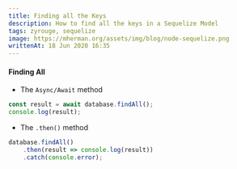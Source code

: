 ```yaml
---
title: Finding all the Keys
description: How to find all the keys in a Sequelize Model
tags: zyrouge, sequelize
image: https://mherman.org/assets/img/blog/node-sequelize.png
writtenAt: 18 Jun 2020 16:35
---
```


#### Finding All

* The `Async/Await` method

```javascript
const result = await database.findAll();
console.log(result);
```

* The `.then()` method

```javascript
database.findAll()
    .then(result => console.log(result))
    .catch(console.error);
```

